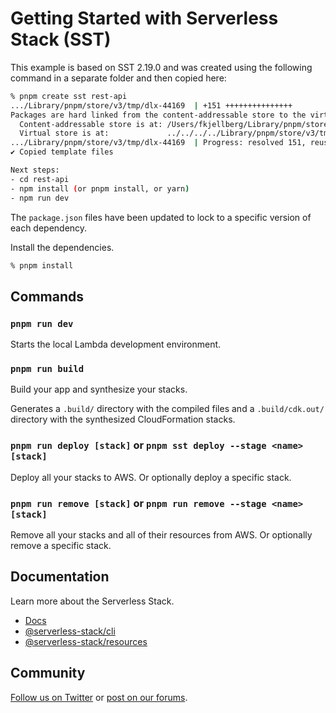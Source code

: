 # Getting Started with Serverless Stack (SST)

This example is based on SST 2.19.0 and was created using the following command in a separate folder and then copied here:
```sh
% pnpm create sst rest-api
.../Library/pnpm/store/v3/tmp/dlx-44169  | +151 +++++++++++++++
Packages are hard linked from the content-addressable store to the virtual store.
  Content-addressable store is at: /Users/fkjellberg/Library/pnpm/store/v3
  Virtual store is at:             ../../../../Library/pnpm/store/v3/tmp/dlx-44169/node_modules/.pnpm
.../Library/pnpm/store/v3/tmp/dlx-44169  | Progress: resolved 151, reused 149, downloaded 2, added 151, done
✔ Copied template files

Next steps:
- cd rest-api
- npm install (or pnpm install, or yarn)
- npm run dev
```

The `package.json` files have been updated to lock to a specific version of each dependency.

Install the dependencies.

```sh
% pnpm install
```

## Commands

### `pnpm run dev`

Starts the local Lambda development environment.

### `pnpm run build`

Build your app and synthesize your stacks.

Generates a `.build/` directory with the compiled files and a `.build/cdk.out/` directory with the synthesized CloudFormation stacks.

### `pnpm run deploy [stack]` or `pnpm sst deploy --stage <name> [stack]`

Deploy all your stacks to AWS. Or optionally deploy a specific stack.

### `pnpm run remove [stack]` or `pnpm run remove --stage <name> [stack]`

Remove all your stacks and all of their resources from AWS. Or optionally remove a specific stack.

## Documentation

Learn more about the Serverless Stack.

- [Docs](https://docs.serverless-stack.com)
- [@serverless-stack/cli](https://docs.serverless-stack.com/packages/cli)
- [@serverless-stack/resources](https://docs.serverless-stack.com/packages/resources)

## Community

[Follow us on Twitter](https://twitter.com/ServerlessStack) or [post on our forums](https://discourse.serverless-stack.com).
